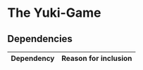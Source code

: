 # The Yuki-Game



## Dependencies



| Dependency | Reason for inclusion |
|:----------:|:---------------------|


